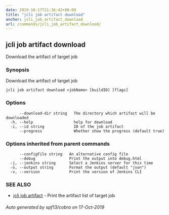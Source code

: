 ```yaml
---
date: 2019-10-17T21:36:42+08:00
title: "jcli job artifact download"
anchor: jcli_job_artifact_download
url: /commands/jcli_job_artifact_download/
---
```

## jcli job artifact download

Download the artifact of target job

### Synopsis

Download the artifact of target job

```
jcli job artifact download <jobName> [buildID] [flags]
```

### Options

```
      --download-dir string   The directory which artifact will be downloaded
  -h, --help                  help for download
  -i, --id string             ID of the job artifact
      --progress              Whether show the progress (default true)
```

### Options inherited from parent commands

```
      --configFile string   An alternative config file
      --debug               Print the output into debug.html
  -j, --jenkins string      Select a Jenkins server for this time
  -o, --output string       Format the output (default "json")
  -v, --version             Print the version of Jenkins CLI
```

### SEE ALSO

* [jcli job artifact](/commands/jcli_job_artifact/)	 - Print the artifact list of target job

###### Auto generated by spf13/cobra on 17-Oct-2019
